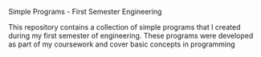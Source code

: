 Simple Programs - First Semester Engineering


This repository contains a collection of simple programs that I created during my first semester of engineering. These programs were developed as part of my coursework and cover basic concepts in programming
